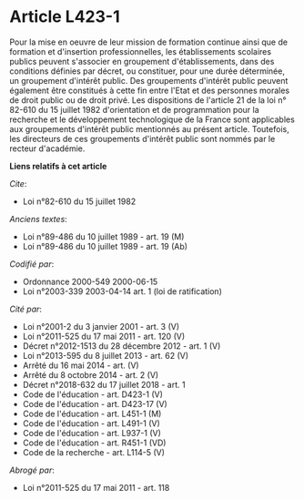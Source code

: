 # Article L423-1

Pour la mise en oeuvre de leur mission de formation continue ainsi que de formation et d'insertion professionnelles, les
établissements scolaires publics peuvent s'associer en groupement d'établissements, dans des conditions définies par décret,
ou constituer, pour une durée déterminée, un groupement d'intérêt public. Des groupements d'intérêt public peuvent également
être constitués à cette fin entre l'Etat et des personnes morales de droit public ou de droit privé. Les dispositions de
l'article 21 de la loi n° 82-610 du 15 juillet 1982 d'orientation et de programmation pour la recherche et le développement
technologique de la France sont applicables aux groupements d'intérêt public mentionnés au présent article. Toutefois, les
directeurs de ces groupements d'intérêt public sont nommés par le recteur d'académie.

**Liens relatifs à cet article**

_Cite_:

  - Loi n°82-610 du 15 juillet 1982

_Anciens textes_:

  - Loi n°89-486 du 10 juillet 1989 - art. 19 (M)
  - Loi n°89-486 du 10 juillet 1989 - art. 19 (Ab)

_Codifié par_:

  - Ordonnance 2000-549 2000-06-15
  - Loi n°2003-339 2003-04-14 art. 1 (loi de ratification)

_Cité par_:

  - Loi n°2001-2 du 3 janvier 2001 - art. 3 (V)
  - Loi n°2011-525 du 17 mai 2011 - art. 120 (V)
  - Décret n°2012-1513 du 28 décembre 2012 - art. 1 (V)
  - Loi n°2013-595 du 8 juillet 2013 - art. 62 (V)
  - Arrêté du 16 mai 2014 - art. (V)
  - Arrêté du 8 octobre 2014 - art. 2 (V)
  - Décret n°2018-632 du 17 juillet 2018 - art. 1
  - Code de l'éducation - art. D423-1 (V)
  - Code de l'éducation - art. D423-17 (V)
  - Code de l'éducation - art. L451-1 (M)
  - Code de l'éducation - art. L491-1 (V)
  - Code de l'éducation - art. L937-1 (V)
  - Code de l'éducation - art. R451-1 (VD)
  - Code de la recherche - art. L114-5 (V)

_Abrogé par_:

  - Loi n°2011-525 du 17 mai 2011 - art. 118
